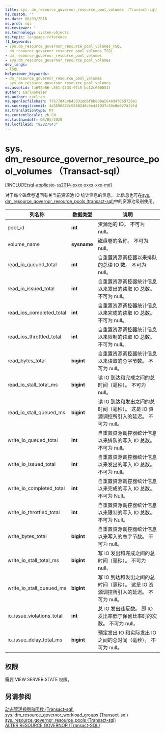 ```yaml
---
title: sys. dm_resource_governor_resource_pool_volumes （Transact-sql） |Microsoft Docs
ms.custom: ''
ms.date: 08/09/2016
ms.prod: sql
ms.reviewer: ''
ms.technology: system-objects
ms.topic: language-reference
f1_keywords:
- sys.dm_resource_governor_resource_pool_volumes_TSQL
- dm_resource_governor_resource_pool_volumes_TSQL
- dm_resource_governor_resource_pool_volumes
- sys.dm_resource_governor_resource_pool_volumes
dev_langs:
- TSQL
helpviewer_keywords:
- dm_resource_governor_resource_pool_volumes
- sys.dm_resource_governor_resource_pool_volumes
ms.assetid: fa692e56-c561-4533-97c5-bc12c600553f
author: CarlRabeler
ms.author: carlrab
ms.openlocfilehash: f7b77d42eb45831eb6fbb800a5648d4706d738e1
ms.sourcegitcommit: 4d3896882c5930248a6e441937c50e8e027d29fd
ms.translationtype: MT
ms.contentlocale: zh-CN
ms.lasthandoff: 05/05/2020
ms.locfileid: "82827843"
---
```

# <a name="sysdm_resource_governor_resource_pool_volumes-transact-sql"></a>sys. dm_resource_governor_resource_pool_volumes （Transact-sql）
[!INCLUDE[tsql-appliesto-ss2014-xxxx-xxxx-xxx-md](../../includes/tsql-appliesto-ss2014-xxxx-xxxx-xxx-md.md)]

  对于每个磁盘卷返回有关当前资源池 IO 统计信息的信息。 此信息也可在[sys. dm_resource_governor_resource_pools &#40;transact-sql&#41;](../../relational-databases/system-dynamic-management-views/sys-dm-resource-governor-resource-pools-transact-sql.md)中的资源池级别使用。  
  
  
|列名称|数据类型|说明|  
|-----------------|---------------|-----------------|  
|pool_id|**int**|资源池的 ID。 不可为 null。|  
|volume_name|**sysname**|磁盘卷的名称。 不可为 null。|  
|read_io_queued_total|**int**|自重置资源调控器以来排队的总读 IO 数。 不可为 null。|  
|read_io_issued_total|**int**|自重置资源调控器统计信息以来发出的读取 IO 总数。 不可为 null。|  
|read_ios_completed_total|**int**|自重置资源调控器统计信息以来完成的读取 IO 总数。 不可为 null。|  
|read_ios_throttled_total|**int**|自重置资源调控器统计信息以来限制的读取 IO 总数。 不可为 null。|  
|read_bytes_total|**bigint**|自重置资源调控器统计信息以来读取的总字节数。 不可为 null。|  
|read_io_stall_total_ms|**bigint**|读 IO 到达和完成之间的总时间（毫秒）。 不可为 null。|  
|read_io_stall_queued_ms|**bigint**|读 IO 到达和发出之间的总时间（毫秒）。 这是 IO 资源调控所引入的延迟。 不可为 null。|  
|write_io_queued_total|**int**|自重置资源调控器统计信息以来排队的写入 IO 总数。 不可为 null。|  
|write_io_issued_total|**int**|自重置资源调控器统计信息以来发出的写入 IO 总数。 不可为 null。|  
|write_io_completed_total|**int**|自重置资源调控器统计信息以来完成的写入 IO 总数。 不可为 Null。|  
|write_io_throttled_total|**int**|自重置资源调控器统计信息以来限制的写入 IO 总数。 不可为 Null。|  
|write_bytes_total|**bigint**|自重置资源调控器统计信息以来写入的总字节数。 不可为 null。|  
|write_io_stall_total_ms|**bigint**|写 IO 发出和完成之间的总时间（毫秒）。 不可为 null。|  
|write_io_stall_queued_ms|**bigint**|写 IO 到达和发出之间的总时间（毫秒）。 这是 IO 资源调控所引入的延迟。 不可为 null。|  
|io_issue_violations_total|**int**|总 IO 发出违反数。 即 IO 发出率低于保留比率时的次数。 不可为 null。|  
|io_issue_delay_total_ms|**bigint**|预定发出 IO 和实际发出 IO 之间的总时间（毫秒）。 不可为 null。|  
  
## <a name="permissions"></a>权限  
 需要 VIEW SERVER STATE 权限。  
  
## <a name="see-also"></a>另请参阅  
 [动态管理视图和函数 &#40;Transact-sql&#41;](~/relational-databases/system-dynamic-management-views/system-dynamic-management-views.md)   
 [sys. dm_resource_governor_workload_groups &#40;Transact-sql&#41;](../../relational-databases/system-dynamic-management-views/sys-dm-resource-governor-workload-groups-transact-sql.md)   
 [sys. resource_governor_resource_pools &#40;Transact-sql&#41;](../../relational-databases/system-catalog-views/sys-resource-governor-resource-pools-transact-sql.md)   
 [ALTER RESOURCE GOVERNOR (Transact-SQL)](../../t-sql/statements/alter-resource-governor-transact-sql.md)  
  
  

